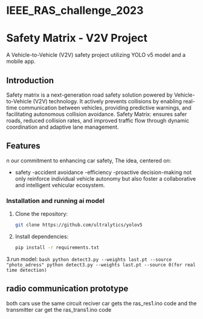 # IEEE_RAS_challenge_2023
# Safety Matrix - V2V Project

A Vehicle-to-Vehicle (V2V) safety project utilizing YOLO v5 model and a mobile app.


## Introduction

Safety matrix is a next-generation road safety solution powered by Vehicle-to-Vehicle (V2V) technology. It actively prevents collisions by enabling real-time communication between vehicles, providing predictive warnings, and facilitating autonomous collision avoidance. Safety Matrix: ensures safer roads, reduced collision rates, and improved traffic flow through dynamic coordination and adaptive lane management.

## Features

n our commitment to enhancing car safety, The idea, centered on:
- safety
-accident avoidance
-efficiency
-proactive decision-making
not only reinforce individual vehicle autonomy but also foster a collaborative and intelligent vehicular ecosystem.




### Installation and running ai model

1. Clone the repository:

    ```bash
    git clone https://github.com/ultralytics/yolov5
    ```

2. Install dependencies:

    ```bash
    pip install -r requirements.txt
    ```
3.run model:
    ```bash
    python detect3.py --weights last.pt --source "photo_adress"
    python detect3.py --weights last.pt --source 0(for real time detection)
    ```
    

## radio communication prototype
both cars use the same circuit 
reciver car gets the ras_res1.ino code 
and the transmitter car get the ras_trans1.ino code


